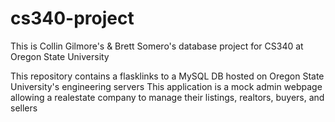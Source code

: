 # cs340-project

This is Collin Gilmore's & Brett Somero's database project for CS340 at Oregon State University

This repository contains a flasklinks to a MySQL DB hosted on Oregon State University's engineering servers
This application is a mock admin webpage allowing a realestate company to manage their listings, realtors, buyers, and sellers
